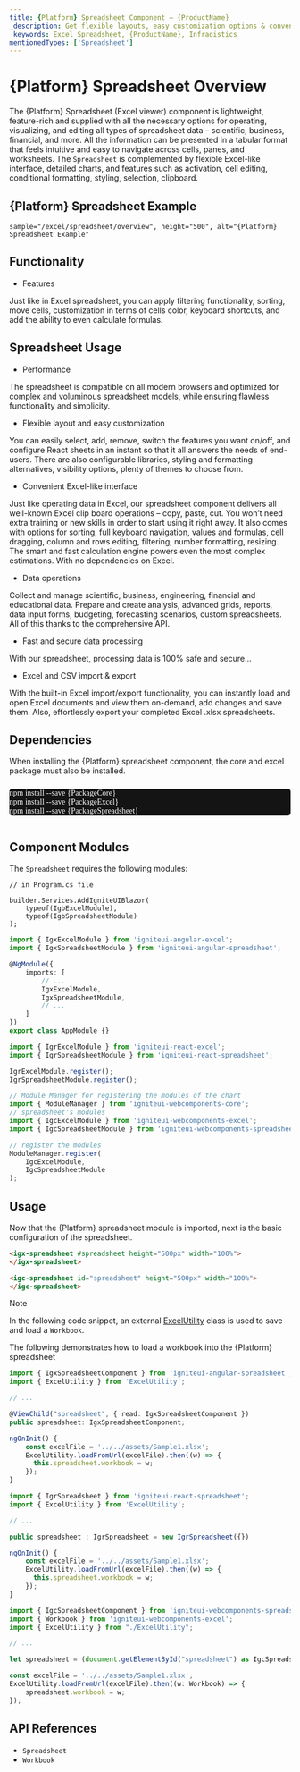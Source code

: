 ```yaml
---
title: {Platform} Spreadsheet Component – {ProductName}
_description: Get flexible layouts, easy customization options & convenient Excel-like interface with {ProductName} Spreadsheet. Manage tabular data the way you want!
_keywords: Excel Spreadsheet, {ProductName}, Infragistics
mentionedTypes: ['Spreadsheet']
---
```

# {Platform} Spreadsheet Overview

The {Platform} Spreadsheet  (Excel viewer) component is lightweight, feature-rich and supplied with all the necessary options for operating, visualizing, and editing all types of spreadsheet data – scientific, business, financial, and more. All the information can be presented in a tabular format that feels intuitive and easy to navigate across cells, panes, and worksheets. The `Spreadsheet` is complemented by flexible Excel-like interface, detailed charts, and features such as activation, cell editing, conditional formatting, styling, selection, clipboard.

## {Platform} Spreadsheet Example

`sample="/excel/spreadsheet/overview", height="500", alt="{Platform} Spreadsheet Example"`



<div class="divider--half"></div>

## Functionality

* Features

Just like in Excel spreadsheet, you can apply filtering functionality, sorting, move cells, customization in terms of cells color, keyboard shortcuts, and add the ability to even calculate formulas.

## Spreadsheet Usage

* Performance

The spreadsheet is compatible on all modern browsers and optimized for complex and voluminous spreadsheet models, while ensuring flawless functionality and simplicity.

* Flexible layout and easy customization

You can easily select, add, remove, switch the features you want on/off, and configure React sheets in an instant so that it all answers the needs of end-users. There are also configurable libraries, styling and formatting alternatives, visibility options, plenty of themes to choose from.

* Convenient Excel-like interface

Just like operating data in Excel, our spreadsheet component delivers all well-known Excel clip board operations – copy, paste, cut. You won’t need extra training or new skills in order to start using it right away. It also comes with options for sorting, full keyboard navigation, values and formulas, cell dragging, column and rows editing, filtering, number formatting, resizing. The smart and fast calculation engine powers even the most complex estimations. With no dependencies on Excel.

* Data operations

Collect and manage scientific, business, engineering, financial and educational data. Prepare and create analysis, advanced grids, reports, data input forms, budgeting, forecasting scenarios, custom spreadsheets. All of this thanks to the comprehensive API.

* Fast and secure data processing

With our spreadsheet, processing data is 100% safe and secure…

* Excel and CSV import & export

With the built-in Excel import/export functionality, you can instantly load and open Excel documents and view them on-demand, add changes and save them. Also, effortlessly export your completed Excel .xlsx spreadsheets.

## Dependencies
When installing the {Platform} spreadsheet component, the core and excel package must also be installed.

<pre style="background:#141414;color:white;display:inline-block;padding:16x;margin-top:10px;font-family:'Consolas';border-radius:5px;width:100%">
npm install --save {PackageCore}
npm install --save {PackageExcel}
npm install --save {PackageSpreadsheet}
</pre>


## Component Modules

The `Spreadsheet` requires the following modules:


```razor
// in Program.cs file

builder.Services.AddIgniteUIBlazor(
    typeof(IgbExcelModule),
    typeof(IgbSpreadsheetModule)
);
```

```ts
import { IgxExcelModule } from 'igniteui-angular-excel';
import { IgxSpreadsheetModule } from 'igniteui-angular-spreadsheet';

@NgModule({
    imports: [
        // ...
        IgxExcelModule,
        IgxSpreadsheetModule,
        // ...
    ]
})
export class AppModule {}
```

```ts
import { IgrExcelModule } from 'igniteui-react-excel';
import { IgrSpreadsheetModule } from 'igniteui-react-spreadsheet';

IgrExcelModule.register();
IgrSpreadsheetModule.register();
```

```ts
// Module Manager for registering the modules of the chart
import { ModuleManager } from 'igniteui-webcomponents-core';
// spreadsheet's modules
import { IgcExcelModule } from 'igniteui-webcomponents-excel';
import { IgcSpreadsheetModule } from 'igniteui-webcomponents-spreadsheet';

// register the modules
ModuleManager.register(
    IgcExcelModule,
    IgcSpreadsheetModule
);
```

<div class="divider--half"></div>

## Usage
Now that the {Platform} spreadsheet module is imported, next is the basic configuration of the spreadsheet.

```html
<igx-spreadsheet #spreadsheet height="500px" width="100%">
</igx-spreadsheet>
```

```html
<igc-spreadsheet id="spreadsheet" height="500px" width="100%">
</igc-spreadsheet>
```

> [!Note]
>
> In the following code snippet, an external [ExcelUtility](excel-utility.md) class is used to save and load a `Workbook`.

The following demonstrates how to load a workbook into the {Platform} spreadsheet

```ts
import { IgxSpreadsheetComponent } from 'igniteui-angular-spreadsheet';
import { ExcelUtility } from 'ExcelUtility';

// ...

@ViewChild("spreadsheet", { read: IgxSpreadsheetComponent })
public spreadsheet: IgxSpreadsheetComponent;

ngOnInit() {
    const excelFile = '../../assets/Sample1.xlsx';
    ExcelUtility.loadFromUrl(excelFile).then((w) => {
      this.spreadsheet.workbook = w;
    });
}
```

```ts
import { IgrSpreadsheet } from 'igniteui-react-spreadsheet';
import { ExcelUtility } from 'ExcelUtility';

// ...

public spreadsheet : IgrSpreadsheet = new IgrSpreadsheet({})

ngOnInit() {
    const excelFile = '../../assets/Sample1.xlsx';
    ExcelUtility.loadFromUrl(excelFile).then((w) => {
      this.spreadsheet.workbook = w;
    });
}
```

```ts
import { IgcSpreadsheetComponent } from 'igniteui-webcomponents-spreadsheet';
import { Workbook } from 'igniteui-webcomponents-excel';
import { ExcelUtility } from "./ExcelUtility";

// ...

let spreadsheet = (document.getElementById("spreadsheet") as IgcSpreadsheetComponent);

const excelFile = '../../assets/Sample1.xlsx';
ExcelUtility.loadFromUrl(excelFile).then((w: Workbook) => {
    spreadsheet.workbook = w;
});
```

## API References

 - `Spreadsheet`
 - `Workbook`